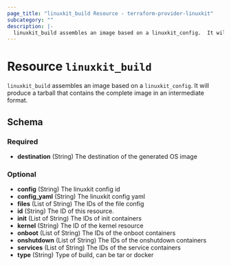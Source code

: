 ```yaml
---
page_title: "linuxkit_build Resource - terraform-provider-linuxkit"
subcategory: ""
description: |-
  linuxkit_build assembles an image based on a linuxkit_config.  It will produce a tarball that contains the complete image in an intermediate format.
---
```


# Resource `linuxkit_build`

`linuxkit_build` assembles an image based on a `linuxkit_config`.  It will produce a tarball that contains the complete image in an intermediate format.



## Schema

### Required

- **destination** (String) The destination of the generated OS image

### Optional

- **config** (String) The linuxkit config id
- **config_yaml** (String) The linuxkit config yaml
- **files** (List of String) The IDs of the file config
- **id** (String) The ID of this resource.
- **init** (List of String) The IDs of init containers
- **kernel** (String) The ID of the kernel resource
- **onboot** (List of String) The IDs of the onboot containers
- **onshutdown** (List of String) The IDs of the onshutdown containers
- **services** (List of String) The IDs of the service containers
- **type** (String) Type of build, can be tar or docker


